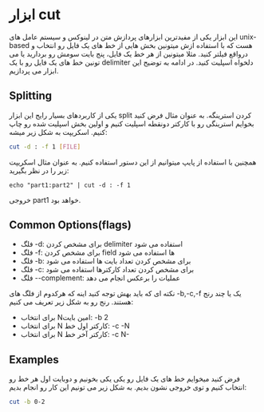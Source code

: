 # ابزار cut
این ابزار یکی از مفیدترین ابزارهای پردازش متن در لینوکس و سیستم عامل های unix-based هست که
با استفاده ازش میتونین بخش هایی از خط های یک فایل رو انتخاب و درواقع فیلتر کنید. مثلا میتونین از هر خط یک فایل، پنج بایت سومش رو بردارید یا می تونین خط های یک فایل رو با یک delimiter دلخواه اسپلیت کنید.
در ادامه به توضیح این ابزار می پردازیم.
<br>
## Splitting
یکی از کاربردهای بسیار رایج این ابزار split کردن استرینگه. به عنوان مثال فرض کنید بخوایم استرینگی رو با کارکتر دونقطه اسپلیت کنیم و اولین بخش اسپلیت شده رو چاپ کنیم. اسکریپت به شکل زیر میشه:
```bash
cut -d : -f 1 [FILE]
```
همچنین با استفاده از پایپ میتوانیم از این دستور استفاده کنیم. به عنوان مثال اسکریپت زیر را در نظر بگیرید:
```
echo "part1:part2" | cut -d : -f 1
```
خروجی part1 خواهد بود.
<br>
## Common Options(flags)
* فلگ -d: برای مشخص کردن delimiter استفاده می شود
* فلگ -f: برای مشخص کردن field ها استفاده می شود
* فلگ -b: برای مشخص کردن تعداد بایت ها استفاده می شود
* فلگ -c: برای مشخص کردن تعداد کارکترها استفاده می شود
* فلگ --complement: عملیات را برعکس انجام می دهد


نکته ای که باید بهش توجه کنید اینه که هرکدوم از فلگ های -b,-c,-f یک یا چند رنج هستند. رنج رو به شکل زیر تعریف می کنیم:

* برای انتخاب Nامین بایت: -b 2
* برای انتخاب N کارکتر اول خط: -c -N
* برای انتخاب N کارکتر آخر خط: -c N-

## Examples
فرض کنید میخوایم خط های یک فایل رو یکی یکی بخونیم و دوبایت اول هر خط رو انتخاب کنیم و توی خروجی نشون بدیم. به شکل زیر می تونیم این کار رو انجام بدیم:
```bash
cut -b 0-2
```